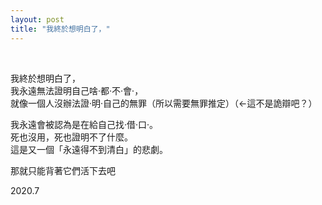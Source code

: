 ```yaml
---
layout: post
title: "我終於想明白了，"
---
```


  
&nbsp;
&nbsp;

我終於想明白了，<br>
我永遠無法證明自己啥·都·不·會·，<br>
就像一個人沒辦法證·明·自己的無罪（所以需要無罪推定）（←這不是詭辯吧？）

我永遠會被認為是在給自己找·借·口·。<br>
死也沒用，死也證明不了什麼。<br>
這是又一個「永遠得不到清白」的悲劇。

那就只能背著它們活下去吧
 
2020.7